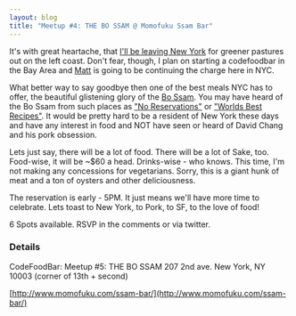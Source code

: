 ```yaml
---
layout: blog
title: "Meetup #4: THE BO SSAM @ Momofuku Ssam Bar"
---
```


It's with great heartache, that [I'll be leaving New York]() for greener pastures out on the left coast. Don't fear, though, I plan on starting a codefoodbar in the Bay Area and [Matt](http://twitter.com/fotoverite) is going to be continuing the charge here in NYC.

What better way to say goodbye then one of the best meals NYC has to offer, the beautiful glistening glory of the [Bo Ssam](http://www.flickr.com/search/?s=int&w=all&q=momofuku+bo+ssam&m=text). You may have heard of the Bo Ssam from such places as ["No Reservations"](http://www.youtube.com/watch?v=qEiATjgNyi0) or ["Worlds Best Recipes"](http://www.youtube.com/watch?v=wvrAKzgjmzg). It would be pretty hard to be a resident of New York these days and have any interest in food and NOT have seen or heard of David Chang and his pork obsession.

Lets just say, there will be a lot of food. There will be a lot of Sake, too. Food-wise, it will be ~$60 a head. Drinks-wise - who knows. This time, I'm not making any concessions for vegetarians. Sorry, this is a giant hunk of meat and a ton of oysters and other deliciousness.

The reservation is early - 5PM. It just means we'll have more time to celebrate. Lets toast to New York, to Pork, to SF, to the love of food!

6 Spots available. RSVP in the comments or via twitter.

### Details

CodeFoodBar: Meetup #5: THE BO SSAM
207 2nd ave. 
New York, NY 10003 (corner of 13th + second)

[http://www.momofuku.com/ssam-bar/](http://www.momofuku.com/ssam-bar/)


